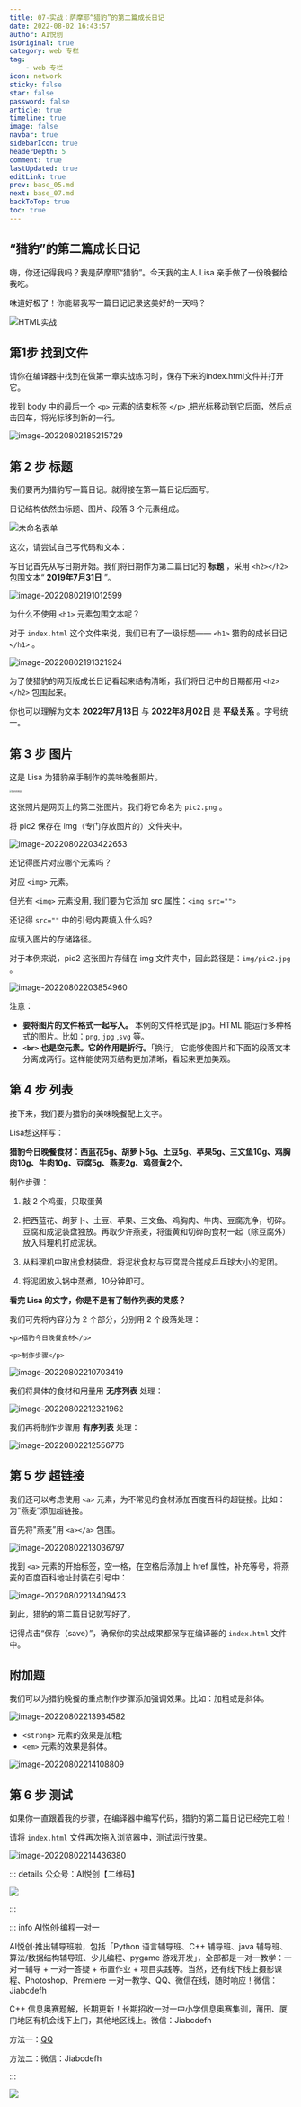 ```yaml
---
title: 07-实战：萨摩耶“猎豹”的第二篇成长日记
date: 2022-08-02 16:43:57
author: AI悦创
isOriginal: true
category: web 专栏
tag:
    - web 专栏
icon: network
sticky: false
star: false
password: false
article: true
timeline: true
image: false
navbar: true
sidebarIcon: true
headerDepth: 5
comment: true
lastUpdated: true
editLink: true
prev: base_05.md
next: base_07.md
backToTop: true
toc: true
---
```


## “猎豹”的第二篇成长日记

嗨，你还记得我吗？我是萨摩耶“猎豹”。今天我的主人 Lisa 亲手做了一份晚餐给我吃。

味道好极了！你能帮我写一篇日记记录这美好的一天吗？

![HTML实战](./base_06.assets/1564991566226580.jpg)

## 第1步 找到文件

请你在编译器中找到在做第一章实战练习时，保存下来的index.html文件并打开它。

找到 body 中的最后一个 `<p>` 元素的结束标签 `</p>` ,把光标移动到它后面，然后点击回车，将光标移到新的一行。

![image-20220802185215729](./base_06.assets/image-20220802185215729.png)

## 第 2 步 标题

我们要再为猎豹写一篇日记。就得接在第一篇日记后面写。

日记结构依然由标题、图片、段落 3 个元素组成。

![未命名表单](./base_06.assets/未命名表单.png)

这次，请尝试自己写代码和文本：

写日记首先从写日期开始。我们将日期作为第二篇日记的 **标题** ，采用 `<h2></h2>` 包围文本“ **2019年7月31日** ”。

![image-20220802191012599](./base_06.assets/image-20220802191012599.png)

为什么不使用 `<h1>` 元素包围文本呢？

对于 `index.html` 这个文件来说，我们已有了一级标题—— `<h1>` 猎豹的成长日记 `</h1>` 。

![image-20220802191321924](./base_06.assets/image-20220802191321924.png)

为了使猎豹的网页版成长日记看起来结构清晰，我们将日记中的日期都用 `<h2></h2>` 包围起来。

你也可以理解为文本 **2022年7月13日** 与 **2022年8月02日** 是 **平级关系** 。字号统一。

## 第 3 步 图片

这是 Lisa 为猎豹亲手制作的美味晚餐照片。

<img src="./base_06.assets/image-20220802202948836.png" alt="猎豹的晚餐" style="zoom:25%;" />

这张照片是网页上的第二张图片。我们将它命名为 `pic2.png` 。

将 pic2 保存在 img（专门存放图片的）文件夹中。

![image-20220802203422653](./base_06.assets/image-20220802203422653.png)

还记得图片对应哪个元素吗？

对应 `<img>` 元素。

但光有 `<img>` 元素没用, 我们要为它添加 src 属性：`<img src="">` 

还记得 `src=""` 中的引号内要填入什么吗?

应填入图片的存储路径。

对于本例来说，pic2 这张图片存储在 img 文件夹中，因此路径是：`img/pic2.jpg` 。

![image-20220802203854960](./base_06.assets/image-20220802203854960.png)

注意：

- **要将图片的文件格式一起写入。** 本例的文件格式是 jpg。HTML 能运行多种格式的图片。比如：`png`, `jpg` ,`svg` 等。
- **`<br>` 也是空元素。它的作用是折行。**「换行」 它能够使图片和下面的段落文本分离成两行。这样能使网页结构更加清晰，看起来更加美观。

## 第 4 步 列表

接下来，我们要为猎豹的美味晚餐配上文字。

Lisa想这样写：

**猎豹今日晚餐食材：西蓝花5g、胡萝卜5g、土豆5g、苹果5g、三文鱼10g、鸡胸肉10g、牛肉10g、豆腐5g、燕麦2g、鸡蛋黄2个。**

制作步骤：

1. 敲 2 个鸡蛋，只取蛋黄

2. 把西蓝花、胡萝卜、土豆、苹果、三文鱼、鸡胸肉、牛肉、豆腐洗净，切碎。豆腐和成泥装盘独放。再取少许燕麦，将蛋黄和切碎的食材一起（除豆腐外）放入料理机打成泥状。

3. 从料理机中取出食材装盘。将泥状食材与豆腐混合搓成乒乓球大小的泥团。

4. 将泥团放入锅中蒸煮，10分钟即可。

**看完 Lisa 的文字，你是不是有了制作列表的灵感？**

我们可先将内容分为 2 个部分，分别用 2 个段落处理：

`<p>猎豹今日晚餐食材</p>`

`<p>制作步骤</p>`

![image-20220802210703419](./base_06.assets/image-20220802210703419.png)

我们将具体的食材和用量用 **无序列表** 处理：

![image-20220802212321962](./base_06.assets/image-20220802212321962.png)

我们再将制作步骤用 **有序列表** 处理：

![image-20220802212556776](./base_06.assets/image-20220802212556776.png)

## 第 5 步 超链接

我们还可以考虑使用 `<a>` 元素，为不常见的食材添加百度百科的超链接。比如：为"燕麦”添加超链接。

首先将"燕麦”用 `<a></a>` 包围。

![image-20220802213036797](./base_06.assets/image-20220802213036797.png)

找到 `<a>` 元素的开始标签，空一格，在空格后添加上 href 属性，补充等号，将燕麦的百度百科地址封装在引号中：

![image-20220802213409423](./base_06.assets/image-20220802213409423.png)

到此，猎豹的第二篇日记就写好了。

记得点击“保存（save）”，确保你的实战成果都保存在编译器的 `index.html` 文件中。

## 附加题

我们可以为猎豹晚餐的重点制作步骤添加强调效果。比如：加粗或是斜体。

![image-20220802213934582](./base_06.assets/image-20220802213934582.png)

- `<strong>` 元素的效果是加粗; 
- `<em>` 元素的效果是斜体。

![image-20220802214108809](./base_06.assets/image-20220802214108809.png)

## 第 6 步 测试

如果你一直跟着我的步骤，在编译器中编写代码，猎豹的第二篇日记已经完工啦！

请将 `index.html` 文件再次拖入浏览器中，测试运行效果。

![image-20220802214436380](./base_06.assets/image-20220802214436380.png)

::: details 公众号：AI悦创【二维码】

![](/gzh.jpg)

:::

::: info AI悦创·编程一对一

AI悦创·推出辅导班啦，包括「Python 语言辅导班、C++ 辅导班、java 辅导班、算法/数据结构辅导班、少儿编程、pygame 游戏开发」，全部都是一对一教学：一对一辅导 + 一对一答疑 + 布置作业 + 项目实践等。当然，还有线下线上摄影课程、Photoshop、Premiere 一对一教学、QQ、微信在线，随时响应！微信：Jiabcdefh

C++ 信息奥赛题解，长期更新！长期招收一对一中小学信息奥赛集训，莆田、厦门地区有机会线下上门，其他地区线上。微信：Jiabcdefh

方法一：[QQ](http://wpa.qq.com/msgrd?v=3&uin=1432803776&site=qq&menu=yes)

方法二：微信：Jiabcdefh

:::

![](/zsxq.jpg)










